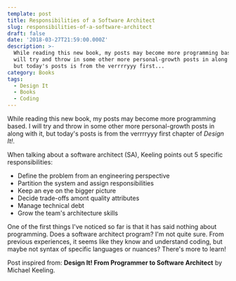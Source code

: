 ```yaml
---
template: post
title: Responsibilities of a Software Architect
slug: responsibilities-of-a-software-architect
draft: false
date: '2018-03-27T21:59:00.000Z'
description: >-
  While reading this new book, my posts may become more programming based. I
  will try and throw in some other more personal-growth posts in along with it,
  but today's posts is from the verrrryyy first...
category: Books
tags:
  - Design It
  - Books
  - Coding
---
```


While reading this new book, my posts may become more programming based. I will try and throw in some other more personal-growth posts in along with it, but today's posts is from the verrrryyy first chapter of *Design It!*.

When talking about a software architect (SA), Keeling points out 5 specific responsibilities:

- Define the problem from an engineering perspective
- Partition the system and assign responsibilities
- Keep an eye on the bigger picture
- Decide trade-offs amont quality attributes
- Manage technical debt
- Grow the team's architecture skills

One of the first things I've noticed so far is that it has said nothing about programming. Does a software architect program? I'm not quite sure. From previous experiences, it seems like they know and understand coding, but maybe not syntax of specific languages or nuances? There's more to learn!


Post inspired from: **Design It! From Programmer to Software Architect** by Michael Keeling.
